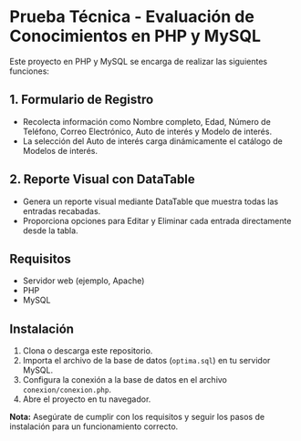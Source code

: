 # Prueba Técnica - Evaluación de Conocimientos en PHP y MySQL

Este proyecto en PHP y MySQL se encarga de realizar las siguientes funciones:

## 1. Formulario de Registro
- Recolecta información como Nombre completo, Edad, Número de Teléfono, Correo Electrónico, Auto de interés y Modelo de interés.
- La selección del Auto de interés carga dinámicamente el catálogo de Modelos de interés.

## 2. Reporte Visual con DataTable
- Genera un reporte visual mediante DataTable que muestra todas las entradas recabadas.
- Proporciona opciones para Editar y Eliminar cada entrada directamente desde la tabla.

## Requisitos
- Servidor web (ejemplo, Apache)
- PHP
- MySQL

## Instalación
1. Clona o descarga este repositorio.
2. Importa el archivo de la base de datos (`optima.sql`) en tu servidor MySQL.
3. Configura la conexión a la base de datos en el archivo `conexion/conexion.php`.
4. Abre el proyecto en tu navegador.

**Nota:** Asegúrate de cumplir con los requisitos y seguir los pasos de instalación para un funcionamiento correcto.

